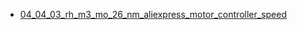 * [04_04_03_rh_m3_mo_26_nm_aliexpress_motor_controller_speed](04_04_03_rh_m3_mo_26_nm_aliexpress_motor_controller_speed)
